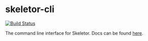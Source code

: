 # skeletor-cli
[![Build Status](https://travis-ci.org/deg-skeletor/skeletor-cli.svg?branch=master)](https://travis-ci.org/deg-skeletor/skeletor-cli)

The command line interface for Skeletor. Docs can be found [here](https://deg-skeletor.github.io/#using-the-cli).
